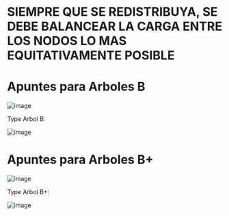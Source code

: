 # SIEMPRE QUE SE REDISTRIBUYA, SE DEBE BALANCEAR LA CARGA ENTRE LOS NODOS LO MAS EQUITATIVAMENTE POSIBLE 
# Apuntes para Arboles B

![image](https://github.com/Giancardonee/FOD/assets/114377978/6503f547-1567-4405-88a9-be5aebe9329c)  

Type Arbol B:   
  
![image](https://github.com/user-attachments/assets/6c2f2989-cf6e-418b-bced-1fd2054cc3a1)




# Apuntes para Arboles B+

![image](https://github.com/Giancardonee/FOD/assets/114377978/8c936659-f3a5-4d1a-a9d9-174b9c379eba)

Type Arbol B+:  

![image](https://github.com/user-attachments/assets/3e3375d1-e249-454e-ab0e-895b070ffbc9)

